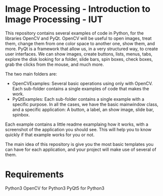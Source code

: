 # Image Processing - Introduction to Image Processing - IUT
This repository contains several examples of code in Python, for the libraries OpenCV and PyQt.
OpenCV will be useful to open images, treat them, change them from one color space to another one, show them, and more.
PyQt is a framework that allow us, in a very structured way, to create user interfaces.
We can show images, create buttons, lists, menus, tabs, explore the disk looking for a folder,
slide bars, spin boxes, check boxes, grab the clicks from the mouse, and much more.

The two main folders are:
* OpenCVExamples: Several basic operations using only with OpenCV. Each sub-folder
    contains a single examples of code that makes the work.
* PyQtExamples: Each sub-folder contains a single example with a specific purpose.
    In all the cases, we have the basic mainwindow class, and a specific application:
        A button, a label, an show image, slide bar, spinbox.

Each example contains a little readme examplaing how it works,
with a screenshot of the application you should see. This will help you to
know quickly if that example works for you or not.

The main idea of this repository is give you the most basic templates you can
have for each application, and your project will make use of several of them.

# Requirements
Python3
OpenCV for Python3
PyQt5 for Python3